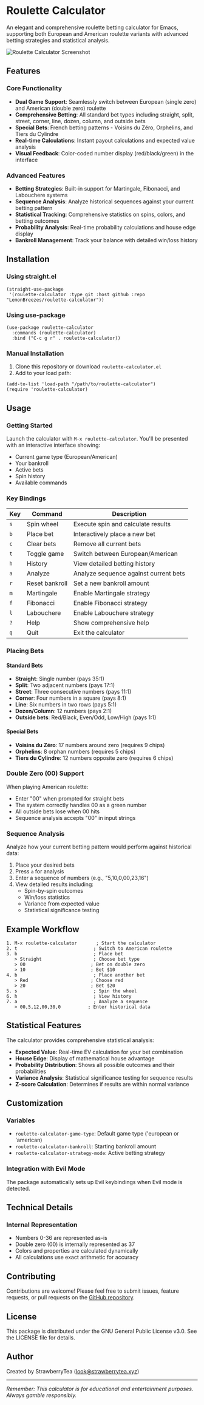 # Roulette Calculator

An elegant and comprehensive roulette betting calculator for Emacs, supporting both European and American roulette variants with advanced betting strategies and statistical analysis.

![Roulette Calculator Screenshot](screenshot.png)

## Features

### Core Functionality
- **Dual Game Support**: Seamlessly switch between European (single zero) and American (double zero) roulette
- **Comprehensive Betting**: All standard bet types including straight, split, street, corner, line, dozen, column, and outside bets
- **Special Bets**: French betting patterns - Voisins du Zéro, Orphelins, and Tiers du Cylindre
- **Real-time Calculations**: Instant payout calculations and expected value analysis
- **Visual Feedback**: Color-coded number display (red/black/green) in the interface

### Advanced Features
- **Betting Strategies**: Built-in support for Martingale, Fibonacci, and Labouchere systems
- **Sequence Analysis**: Analyze historical sequences against your current betting pattern
- **Statistical Tracking**: Comprehensive statistics on spins, colors, and betting outcomes
- **Probability Analysis**: Real-time probability calculations and house edge display
- **Bankroll Management**: Track your balance with detailed win/loss history

## Installation

### Using straight.el
```elisp
(straight-use-package
 '(roulette-calculator :type git :host github :repo "LemonBreezes/roulette-calculator"))
```

### Using use-package
```elisp
(use-package roulette-calculator
  :commands (roulette-calculator)
  :bind ("C-c g r" . roulette-calculator))
```

### Manual Installation
1. Clone this repository or download `roulette-calculator.el`
2. Add to your load path:
```elisp
(add-to-list 'load-path "/path/to/roulette-calculator")
(require 'roulette-calculator)
```

## Usage

### Getting Started
Launch the calculator with `M-x roulette-calculator`. You'll be presented with an interactive interface showing:
- Current game type (European/American)
- Your bankroll
- Active bets
- Spin history
- Available commands

### Key Bindings
| Key | Command | Description |
|-----|---------|-------------|
| `s` | Spin wheel | Execute spin and calculate results |
| `b` | Place bet | Interactively place a new bet |
| `c` | Clear bets | Remove all current bets |
| `t` | Toggle game | Switch between European/American |
| `h` | History | View detailed betting history |
| `a` | Analyze | Analyze sequence against current bets |
| `r` | Reset bankroll | Set a new bankroll amount |
| `m` | Martingale | Enable Martingale strategy |
| `f` | Fibonacci | Enable Fibonacci strategy |
| `l` | Labouchere | Enable Labouchere strategy |
| `?` | Help | Show comprehensive help |
| `q` | Quit | Exit the calculator |

### Placing Bets

#### Standard Bets
- **Straight**: Single number (pays 35:1)
- **Split**: Two adjacent numbers (pays 17:1)
- **Street**: Three consecutive numbers (pays 11:1)
- **Corner**: Four numbers in a square (pays 8:1)
- **Line**: Six numbers in two rows (pays 5:1)
- **Dozen/Column**: 12 numbers (pays 2:1)
- **Outside bets**: Red/Black, Even/Odd, Low/High (pays 1:1)

#### Special Bets
- **Voisins du Zéro**: 17 numbers around zero (requires 9 chips)
- **Orphelins**: 8 orphan numbers (requires 5 chips)
- **Tiers du Cylindre**: 12 numbers opposite zero (requires 6 chips)

### Double Zero (00) Support
When playing American roulette:
- Enter "00" when prompted for straight bets
- The system correctly handles 00 as a green number
- All outside bets lose when 00 hits
- Sequence analysis accepts "00" in input strings

### Sequence Analysis
Analyze how your current betting pattern would perform against historical data:

1. Place your desired bets
2. Press `a` for analysis
3. Enter a sequence of numbers (e.g., "5,10,0,00,23,16")
4. View detailed results including:
   - Spin-by-spin outcomes
   - Win/loss statistics
   - Variance from expected value
   - Statistical significance testing

## Example Workflow

```
1. M-x roulette-calculator       ; Start the calculator
2. t                            ; Switch to American roulette
3. b                            ; Place bet
   > Straight                   ; Choose bet type
   > 00                        ; Bet on double zero
   > 10                        ; Bet $10
4. b                            ; Place another bet
   > Red                       ; Choose red
   > 20                        ; Bet $20
5. s                            ; Spin the wheel
6. h                            ; View history
7. a                            ; Analyze a sequence
   > 00,5,12,00,30,0          ; Enter historical data
```

## Statistical Features

The calculator provides comprehensive statistical analysis:
- **Expected Value**: Real-time EV calculation for your bet combination
- **House Edge**: Display of mathematical house advantage
- **Probability Distribution**: Shows all possible outcomes and their probabilities
- **Variance Analysis**: Statistical significance testing for sequence results
- **Z-score Calculation**: Determines if results are within normal variance

## Customization

### Variables
- `roulette-calculator-game-type`: Default game type ('european or 'american)
- `roulette-calculator-bankroll`: Starting bankroll amount
- `roulette-calculator-strategy-mode`: Active betting strategy

### Integration with Evil Mode
The package automatically sets up Evil keybindings when Evil mode is detected.

## Technical Details

### Internal Representation
- Numbers 0-36 are represented as-is
- Double zero (00) is internally represented as 37
- Colors and properties are calculated dynamically
- All calculations use exact arithmetic for accuracy

## Contributing

Contributions are welcome! Please feel free to submit issues, feature requests, or pull requests on the [GitHub repository](https://github.com/LemonBreezes/roulette-calculator).

## License

This package is distributed under the GNU General Public License v3.0. See the LICENSE file for details.

## Author

Created by StrawberryTea (<look@strawberrytea.xyz>)

---

*Remember: This calculator is for educational and entertainment purposes. Always gamble responsibly.*
